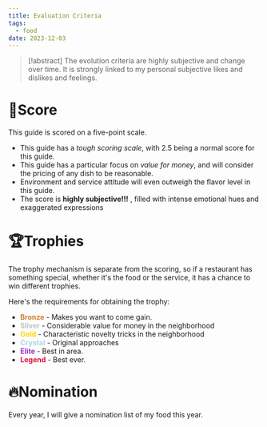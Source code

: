 ```yaml
---
title: Evaluation Criteria
tags:
  - food
date: 2023-12-03
---
```



> [!abstract] 
> The evolution criteria are highly subjective and change over time. It is strongly linked to my personal subjective likes and dislikes and feelings.
# 💯Score

This guide is scored on a five-point scale.
* This guide has a *tough scoring scale*, with 2.5 being a normal score for this guide.
* This guide has a particular focus on *value for money*, and will consider the pricing of any dish to be reasonable.
* Environment and service attitude will even outweigh the flavor level in this guide.
* The score is **highly subjective!!!** , filled with intense emotional hues and exaggerated expressions

# 🏆Trophies

The trophy mechanism is separate from the scoring, so if a restaurant has something special, whether it's the food or the service, it has a chance to win different trophies.

Here's the requirements for obtaining the trophy:

* <span style="color:#CD7F32; font-weight:bold;">Bronze</span> - Makes you want to come gain.
* <span style="color:#C0C0C0; font-weight:bold;">Sliver</span> - Considerable value for money in the neighborhood
* <span style="color:#FFD700; font-weight:bold;">Gold</span> - Characteristic novelty tricks in the neighborhood
* <span style="color:#A7D8DE; font-weight:bold;">Crystal</span> - Original approaches
* <span style="color:#9932CC; font-weight:bold;">Elite</span> - Best in area.
* <span style="color:#DC143C; font-weight:bold;">Legend</span> - Best ever.

# 🔥Nomination

Every year, I will give a nomination list of my food this year.
